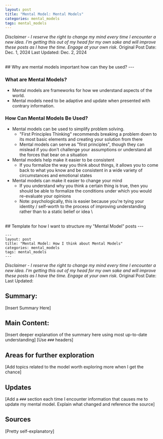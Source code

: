 ```yaml
---
layout: post
title: "Mental Model: Mental Models"
categories: mental_models
tags: mental_models
---
```


*Disclaimer - I reserve the right to change my mind every time I encounter a new idea. I'm getting this out of my head for my own sake and will improve these posts as I have the time. Engage at your own risk.*
Original Post Date: Dec. 1, 2024
Last Updated: Dec. 2, 2024

<br>
## Why are mental models important how can they be used?
---
<br>

### What are Mental Models?
- Mental models are frameworks for how we understand aspects of the world.
- Mental models need to be adaptive and update when presented with contrary information.

### How Can Mental Models Be Used?
- Mental models can be used to simplify problem solving.
  - "First Principles Thinking" recommends breaking a problem down to its most basic elements and creating your solution from there
  - Mental models can serve as "first principles", though they can mislead if you don't challenge your assumptions or understand all the forces that bear on a situation
- Mental models help make it easier to be consistent
  - If you formalize the way you think about things, it allows you to come back to what you know and be consistent in a wide variety of circumstances and emotional states
- Mental models can make it easier to change your mind
  - If you understand why you think a certain thing is true, then you should be able to formalize the conditions under which you would re-evaluate your opinions
  - Note: psychologically, this is easier because you're tying your identity / self-worth to the process of improving understanding rather than to a static belief or idea
\
<br>
## Template for how I want to structure my "Mental Model" posts
---
<br>

```
---
layout: post
title: "Mental Model: How I think about Mental Models"
categories: mental_models
tags: mental_models
---
```

*Disclaimer - I reserve the right to change my mind every time I encounter a new idea. I'm getting this out of my head for my own sake and will improve these posts as I have the time. Engage at your own risk.*
Original Post Date:
Last Updated:

## Summary:
[Insert Summary Here]


## Main Content:
[Insert deeper explanation of the summary here using most up-to-date understanding]
[Use `###` headers]

## Areas for further exploration
[Add topics related to the model worth exploring more when I get the chance]

## Updates
[Add a `###` section each time I encounter information that causes me to update my mental model. Explain what changed and reference the source]

## Sources
[Pretty self-explanatory]
